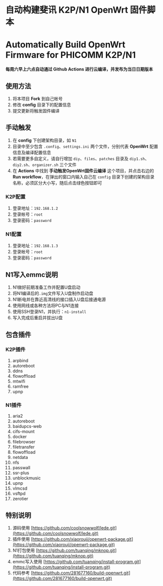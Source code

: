 # 自动构建斐讯 K2P/N1 OpenWrt 固件脚本
# Automatically Build OpenWrt Firmware for PHICOMM K2P/N1

**每周六早上六点自动通过 Github Actions 进行云编译，并发布为当日日期版本**

## 使用方法

1. 将本项目 **Fork** 到自己帐号
2. 修改 **config** 目录下的配置信息
3. 提交更新将触发固件编译

## 手动触发

1. 在 **config** 下创建架构目录，如 `N1`
2. 目录中至少包含 `.config`、`settings.ini` 两个文件，分别代表 **OpenWrt** 配置信息及编译配置信息
3. 若需要更多自定义，请自行增加 `diy`、`files`、`patches` 目录及 `diy1.sh`、`diy2.sh`、`organizer.sh` 三个文件
4. 在 **Actions** 中找到 **手动触发OpenWrt固件云编译** 这个项目，并点击右边的 **Run workflow**，在弹出的窗口内输入自己在 `config` 目录下创建的架构目录名称，必须区分大小写，随后点击绿色按钮即可

### K2P配置

1. 登录地址：`192.168.1.2`
2. 登录帐号：`root`
3. 登录密码：`password`

### N1配置

1. 登录地址：`192.168.1.3`
2. 登录帐号：`root`
3. 登录密码：`password`

## N1写入emmc说明

1. N1做好前期准备工作并配置U盘启动
2. 将N1编译后的`.img`文件写入U盘制作启动盘
3. N1断电并在靠近高清线的接口插入U盘后接通电源
4. 使用网线或各种方法将PC与N1连接
5. 使用SSH登录N1，并执行：`n1-install`
6. 写入完成后重启并拔出U盘

## 包含插件

### K2P插件

1. arpbind
2. autoreboot
3. ddns
4. flowoffload
5. mtwifi
6. ramfree
7. upnp

### N1插件

1. aria2
2. autoreboot
3. baidupcs-web
4. cifs-mount
5. docker
6. filebrowser
7. filetransfer
8. flowoffload
9. netdata
10. nfs
11. passwall
12. ssr-plus
13. unblockmusic
14. upnp
15. vlmcsd
16. vsftpd
17. zerotier

## 特别说明

1. 源码使用 [https://github.com/coolsnowwolf/lede.git](https://github.com/coolsnowwolf/lede.git)
2. 插件使用 [https://github.com/xiaorouji/openwrt-package.git](https://github.com/xiaorouji/openwrt-package.git)
3. N1打包使用 [https://github.com/tuanqing/mknop.git](https://github.com/tuanqing/mknop.git)
4. emmc写入使用 [https://github.com/tuanqing/install-program.git](https://github.com/tuanqing/install-program.git)
5. 代码参考 [https://github.com/281677160/build-openwrt.git](https://github.com/281677160/build-openwrt.git)